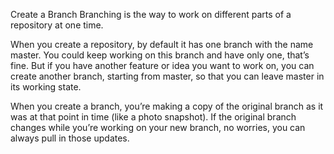 Create a Branch
Branching is the way to work on different parts of a repository at one time.

When you create a repository, by default it has one branch with the name master. You could keep working on this branch and have only one, that’s fine. But if you have another feature or idea you want to work on, you can create another branch, starting from master, so that you can leave master in its working state.

When you create a branch, you’re making a copy of the original branch as it was at that point in time (like a photo snapshot). If the original branch changes while you’re working on your new branch, no worries, you can always pull in those updates.


